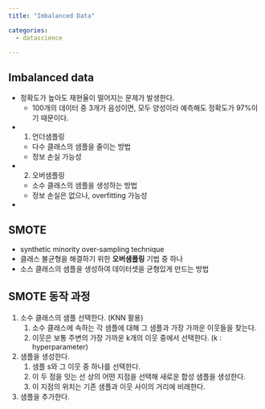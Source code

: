 ```yaml
---
title: "Imbalanced Data"

categories:
  - datascience

---
```


## Imbalanced data
- 정확도가 높아도 재현율이 떨어지는 문제가 발생한다.
  - 100개의 데이터 중 3개가 음성이면, 모두 양성이라 예측해도 정확도가 97%이기 때문이다.
- 1. 언더샘플링
  - 다수 클래스의 샘플을 줄이는 방법
  - 정보 손실 가능성
- 2. 오버샘플링
  - 소수 클래스의 샘플을 생성하는 방법
  - 정보 손실은 없으나, overfitting 가능성
- 

## SMOTE
- synthetic minority over-sampling technique
- 클래스 불균형을 해결하기 위한 **오버샘플링** 기법 중 하나
- 소스 클래스의 샘플을 생성하여 데이터셋을 균형있게 만드는 방법


## SMOTE 동작 과정
1. 소수 클래스의 샘플 선택한다. (KNN 활용)
   1. 소수 클래스에 속하는 각 샘플에 대해 그 샘플과 가장 가까운 이웃들을 찾는다.
   2. 이웃은 보통 주변의 가장 가까운 k개의 이웃 중에서 선택한다. (k : hyperparameter)
2. 샘플을 생성한다.
   1. 샘플 s와 그 이웃 중 하나를 선택한다.
   2. 이 두 점을 잇는 선 상의 어떤 지점을 선택해 새로운 합성 샘플을 생성한다.
   3. 이 지점의 위치는 기존 샘플과 이웃 사이의 거리에 비례한다. 
3. 샘플을 추가한다.

